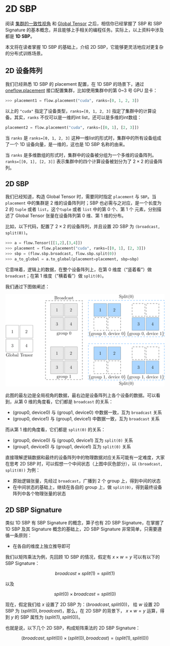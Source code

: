# 2D SBP

阅读 [集群的一致性视角](./02_sbp.md) 和 [Global Tensor](./03_consistent_tensor.md) 之后，相信你已经掌握了 SBP 和 SBP Signature 的基本概念，并且能够上手相关的编程任务。实际上，以上资料中涉及都是 **1D SBP**。

本文将在读者掌握 1D SBP 的基础上，介绍 2D SBP，它能够更灵活地应对更复杂的分布式训练场景。

## 2D 设备阵列

我们已经熟悉 1D SBP 的 placement 配置，在 1D SBP 的场景下，通过 [oneflow.placement](https://start.oneflow.org/oneflow-api-cn/placement.html#oneflow.placement) 接口配置集群，比如使用集群中的第 0~3 号 GPU 显卡：

```python
>>> placement1 = flow.placement("cuda", ranks=[0, 1, 2, 3])
```

以上的 `"cuda"` 指定了设备类型，`ranks=[0, 1, 2, 3]` 指定了集群中的计算设备。其实，`ranks` 不仅可以是一维的int list，还可以是多维的int数组：

```python
placement2 = flow.placement("cuda", ranks=[[0, 1], [2, 3]])
```

当 `ranks` 是 `ranks=[0, 1, 2, 3]` 这种一维list的形式时，集群中的所有设备组成了一个 1D 设备向量，是一维的，这也是 1D SBP 名称的由来。

当 `ranks` 是多维数组的形式时，集群中的设备被分组为一个多维的设备阵列。`ranks=[[0, 1], [2, 3]]` 表示集群中的四个计算设备被划分为了 $2 \times 2$ 的设备阵列。


## 2D SBP

我们已经知道，构造 Global Tensor 时，需要同时指定 `placement` 与 `SBP`。当 `placement` 中的集群是 2 维的设备阵列时；SBP 也必需与之对应，是一个长度为 2 的 `tuple` 或者 `list`，这个`tuple` 或者 `list` 中的第 0 个、第 1 个 元素，分别描述了 Global Tensor 张量在设备阵列第 0 维、第 1 维的分布。

比如，以下代码，配置了 $2 \times 2$ 的设备阵列，并且设置 2D SBP 为 `(broadcast, split(0))`。

```python
>>> a = flow.Tensor([[1,2],[3,4]])
>>> placement = flow.placement("cuda", ranks=[[0, 1], [2, 3]])
>>> sbp = (flow.sbp.broadcast, flow.sbp.split(0))
>>> a_to_global = a.to_global(placement=placement, sbp=sbp)
```

它意味着，逻辑上的数据，在整个设备阵列上，在第 0 维度（“竖着看”）做 `broadcast`；在第 1 维度（“横着看”）做 `split(0)`。

我们通过下图做阐述：

![](./imgs/2d-sbp.png)

此图的最左边是全局视角的数据，最右边是设备阵列上各个设备的数据。可以看到，从第 0 维的角度看，它们都是 `broadcast` 的关系：

- (group0, device0) 与 (group1, device0) 中数据一致，互为 `broadcast` 关系
- (group0, device1) 与 (group1, device1) 中数据一致，互为 `broadcast` 关系

而从第 1 维的角度看，它们都是 `split(0)` 的关系：

- (group0, device0) 与 (group0, device1) 互为 `split(0)` 关系
- (group1, device0) 与 (group1, device1) 互为 `split(0)` 关系

直接理解逻辑数据和最终的设备阵列中的物理数据对应关系可能有一定难度，大家在思考 2D SBP 时，可以假想一个中间状态（上图中灰色部分），以 `(broadcast, split(0))` 为例：

- 原始逻辑张量，先经过 `broadcast`，广播到 2 个 group 上，得到中间的状态
- 在中间状态的基础上，继续在各自的 group 上，做 `split(0)`，得到最终设备阵列中各个物理张量的状态

## 2D SBP Signature

类似 1D SBP 有 SBP Signature 的概念，算子也有 2D SBP Signature，在掌握了 1D SBP 及其 Signature 概念的基础上，2D SBP Signature 非常简单，只需要遵循一条原则：

- 在各自的维度上独立推导即可

我们以矩阵乘法为例，先回顾 1D SBP 的情况，假定有 $x \times w = y$ 可以有以下的 SBP Signature：

$$ broadcast \times split(1) = split(1) $$

以及

$$ split(0) \times broadcast = split(0) $$

现在，假定我们给 $x$ 设置了 2D SBP 为：$(broadcast, split(0))$， 给 $w$ 设置 2D SBP 为 $(split(0), broadcast)$，那么，在 2D SBP 的背景下， $x \times w = y$ 运算，得到 $y$ 的 SBP
 属性为 $(split(1), split(0))$。

 也就是说，以下几个 2D SBP，构成矩阵乘法的 2D SBP Signature：

$$ (broadcast, split(0)) \times (split(0), broadcast) =  (split(1), split(0)) $$

